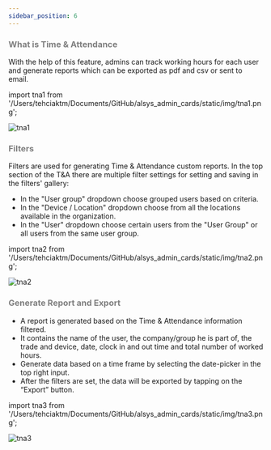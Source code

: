```yaml
---
sidebar_position: 6
---
```




### <font color="gray">What is Time & Attendance</font>

With the help of this feature, admins can track working hours for each user and generate reports which can be exported as pdf and csv or sent to email.

import tna1 from '/Users/tehciaktm/Documents/GitHub/alsys_admin_cards/static/img/tna1.png';

<img src={tna1} alt="tna1" />

### <font color="gray">Filters</font>

Filters are used for generating Time & Attendance custom reports. In the top section of the T&A there are multiple filter settings for setting and saving in the filters' gallery:
* In the "User group" dropdown choose grouped users based on criteria.
* In the "Device / Location" dropdown choose from all the locations available in the organization.
* In the "User" dropdown choose certain users from the "User Group" or all users from the same user group.

import tna2 from '/Users/tehciaktm/Documents/GitHub/alsys_admin_cards/static/img/tna2.png';

<img src={tna2} alt="tna2" />

### <font color="gray">Generate Report and Export</font>

* A report is generated based on the Time & Attendance information filtered.
* It contains the name of the user, the company/group he is part of, the trade and device, date, clock in and out time and total number of worked hours.
* Generate data based on a time frame by selecting the date-picker in the top right input.
* After the filters are set, the data will be exported by tapping on the “Export” button.

import tna3 from '/Users/tehciaktm/Documents/GitHub/alsys_admin_cards/static/img/tna3.png';

<img src={tna3} alt="tna3" />

